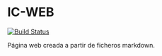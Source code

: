 # IC-WEB

[![Build Status](https://travis-ci.org/Adrian-SB/IC-WEB.svg?branch=master)](https://github.com/Adrian-SB/IC-WEB)

Página web creada a partir de ficheros markdown.
